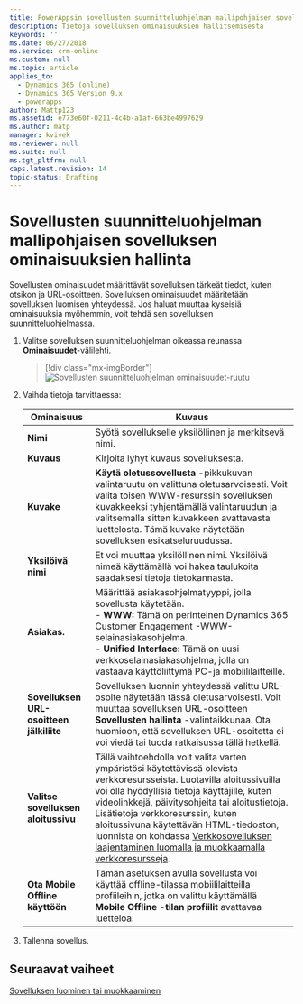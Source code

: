 ```yaml
---
title: PowerAppsin sovellusten suunnitteluohjelman mallipohjaisen sovelluksen ominaisuuksien hallinta | MicrosoftDocs
description: Tietoja sovelluksen ominaisuuksien hallitsemisesta
keywords: ''
ms.date: 06/27/2018
ms.service: crm-online
ms.custom: null
ms.topic: article
applies_to:
  - Dynamics 365 (online)
  - Dynamics 365 Version 9.x
  - powerapps
author: Mattp123
ms.assetid: e773e60f-0211-4c4b-a1af-663be4997629
ms.author: matp
manager: kvivek
ms.reviewer: null
ms.suite: null
ms.tgt_pltfrm: null
caps.latest.revision: 14
topic-status: Drafting
---
```


# <a name="manage-model-driven-app-properties-in-the-app-designer"></a>Sovellusten suunnitteluohjelman mallipohjaisen sovelluksen ominaisuuksien hallinta

Sovellusten ominaisuudet määrittävät sovelluksen tärkeät tiedot, kuten otsikon ja URL-osoitteen. Sovelluksen ominaisuudet määritetään sovelluksen luomisen yhteydessä. Jos haluat muuttaa kyseisiä ominaisuuksia myöhemmin, voit tehdä sen sovelluksen suunnitteluohjelmassa.  
  
1.  Valitse sovelluksen suunnitteluohjelman oikeassa reunassa **Ominaisuudet**-välilehti.  

    > [!div class="mx-imgBorder"] 
    > ![Sovellusten suunnitteluohjelman ominaisuudet-ruutu](media/app-designer-properties-tab.png "Sovellusten suunnitteluohjelman ominaisuudet-ruutu")  
  
2.  Vaihda tietoja tarvittaessa:  

    |Ominaisuus|Kuvaus|  
    |--------------|-----------------|
    |**Nimi**|Syötä sovellukselle yksilöllinen ja merkitsevä nimi.|  
    |**Kuvaus**|Kirjoita lyhyt kuvaus sovelluksesta.|  
    |**Kuvake**|**Käytä oletussovellusta** -pikkukuvan valintaruutu on valittuna oletusarvoisesti. Voit valita toisen WWW-resurssin sovelluksen kuvakkeeksi tyhjentämällä valintaruudun ja valitsemalla sitten kuvakkeen avattavasta luettelosta. Tämä kuvake näytetään sovelluksen esikatseluruudussa.|
    |**Yksilöivä nimi**| Et voi muuttaa yksilöllinen nimi. Yksilöivä nimeä käyttämällä voi hakea taulukoita saadaksesi tietoja tietokannasta.| 
    |**Asiakas.**|Määrittää asiakasohjelmatyyppi, jolla sovellusta käytetään.<br/>-  **WWW:** Tämä on perinteinen Dynamics 365 Customer Engagement -WWW-selainasiakasohjelma.<br/>-  **Unified Interface:** Tämä on uusi verkkoselainasiakasohjelma, jolla on vastaava käyttöliittymä PC-ja mobiililaitteille.|
    |**Sovelluksen URL-osoitteen jälkiliite**| Sovelluksen luonnin yhteydessä valittu URL-osoite näytetään tässä oletusarvoisesti. Voit muuttaa sovelluksen URL-osoitteen **Sovellusten hallinta** -valintaikkunaa. Ota huomioon, että sovelluksen URL-osoitetta ei voi viedä tai tuoda ratkaisussa tällä hetkellä.|
    |**Valitse sovelluksen aloitussivu**|Tällä vaihtoehdolla voit valita varten ympäristösi käytettävissä olevista verkkoresursseista. Luotavilla aloitussivuilla voi olla hyödyllisiä tietoja käyttäjille, kuten videolinkkejä, päivitysohjeita tai aloitustietoja. Lisätietoja verkkoresurssin, kuten aloitussivuna käytettävän HTML-tiedoston, luonnista on kohdassa [Verkkosovelluksen laajentaminen luomalla ja muokkaamalla verkkoresursseja](create-edit-web-resources.md).|
    |**Ota Mobile Offline käyttöön**|Tämän asetuksen avulla sovellusta voi käyttää offline-tilassa mobiililaitteilla profiileihin, jotka on valittu käyttämällä **Mobile Offline -tilan profiilit** avattavaa luetteloa.|
  
3.  Tallenna sovellus.  
  
## <a name="next-steps"></a>Seuraavat vaiheet  
 [Sovelluksen luominen tai muokkaaminen](create-edit-app.md)

